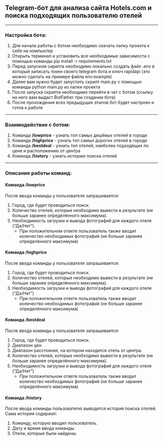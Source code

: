 ## Telegram-бот для анализа сайта Hotels.com и поиска подходящих пользователю отелей

***

### Настройка бота:

1) Для начала работы с ботом необходимо скачать папку проекта к себе на компьютер
2) Открыть терминал и установить все необходимые зависимости с помощью команды pip install -r requirements.txt
3) Перед запуском скрипта необходимо локально создать файл .env в который записать токен своего telegram бота и ключ rapidapi (это можно сделать на примере файла env.example)
4) Далее вам нужно будет запустить скрипт main.py с помощью команды python main.py из папки проекта
5) После запуска скрипта необходимо перейти в чат с ботом (ссылку на него вам выдаст BotFather при создании бота)
6) После прохождения всех предыдущих этапов бот будет настроен и готов к работе

***

### Взаимодействие с ботом:

1) Команда **/lowprice** - узнать топ самых дешёвых отелей в городе
2) Команда **/highprice** - узнать топ самых дорогих отелей в городе
3) Команда **/bestdeal** - узнать топ отелей, наиболее подходящих по цене и расположению от центра
4) Команда **/history** - узнать историю поиска отелей

***

### Описание работы команд:

#### Команда /lowprice
После ввода команды у пользователя запрашивается:
1) Город, где будет проводиться поиск. 
2) Количество отелей, которые необходимо вывести в результате (не больше
заранее определённого максимума). 
3) Необходимость загрузки и вывода фотографий для каждого отеля (“Да/Нет”). 
   * При положительном ответе пользователь также вводит количество необходимых фотографий (не больше заранее определённого максимума)

#### Команда /highprice
После ввода команды у пользователя запрашивается:
1) Город, где будет проводиться поиск.
2) Количество отелей, которые необходимо вывести в результате (не больше
заранее определённого максимума).
3) Необходимость загрузки и вывода фотографий для каждого отеля (“Да/Нет”)
   * При положительном ответе пользователь также вводит количество необходимых фотографий (не больше заранее определённого максимума)

#### Команда /bestdeal
После ввода команды у пользователя запрашивается:
1) Город, где будет проводиться поиск.
2) Диапазон цен.
3) Диапазон расстояния, на котором находится отель от центра.
4) Количество отелей, которые необходимо вывести в результате (не больше
заранее определённого максимума).
5) Необходимость загрузки и вывода фотографий для каждого отеля (“Да/Нет”)
   * При положительном ответе пользователь также вводит количество необходимых фотографий (не больше заранее определённого максимума)

#### Команда /history
После ввода команды пользователю выводится история поиска отелей. Сама история содержит:
1) Команду, которую вводил пользователь.
2) Дату и время ввода команды.
3) Отели, которые были найдены.